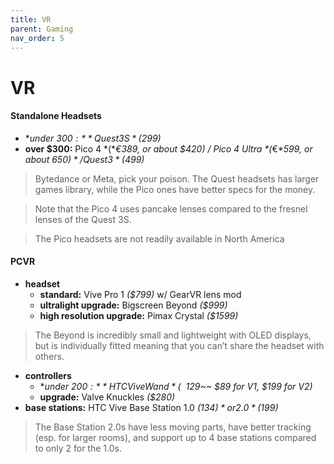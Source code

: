```yaml
---
title: VR
parent: Gaming
nav_order: 5
---
```

# VR

#### Standalone Headsets

- **under $300:** Quest 3S *($299)*
- **over $300:** Pico 4 *(**€**389, or about $420)* / Pico 4 Ultra *(**€**599, or about $650)* / Quest 3 *($499)*

> Bytedance or Meta, pick your poison. The Quest headsets has larger games library, while the Pico ones have better specs for the money. 

> Note that the Pico 4 uses pancake lenses compared to the fresnel lenses of the Quest 3S. 

> The Pico headsets are not readily available in North America

#### PCVR

- **headset** 
	- **standard:** Vive Pro 1 *($799)* w/ GearVR lens mod
	- **ultralight upgrade:** Bigscreen Beyond *($999)*
	- **high resolution upgrade:** Pimax Crystal *($1599)*

> The Beyond is incredibly small and lightweight with OLED displays, but is individually fitted meaning that you can’t share the headset with others.

- **controllers** 
	- **under $200:** HTC Vive Wand *(~~$129~~ $89 for V1, $199 for V2)*
	- **upgrade:** Valve Knuckles *($280)*
- **base stations:** HTC Vive Base Station 1.0 *($134)* or 2.0 *($199)*

> The Base Station 2.0s have less moving parts, have better tracking (esp. for larger rooms), and support up to 4 base stations compared to only 2 for the 1.0s. 